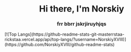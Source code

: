 <h1 align="center">Hi there, I'm Norskiy</h1>
<h3 align="center">frr bbrr jskrjiruyhjqs</h3>
[![Top Langs](https://github-readme-stats-git-masterrstaa-rickstaa.vercel.app/api/top-langs/?username=NorskiyXVIII)](https://github.com/NorskiyXVIII/github-readme-stats)
